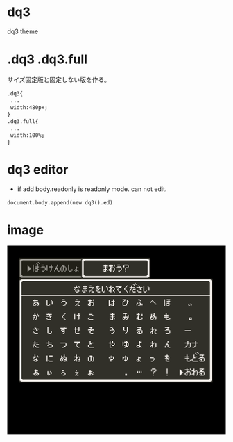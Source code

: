 # dq3
dq3 theme

# .dq3 .dq3.full
サイズ固定版と固定しない版を作る。
```
.dq3{
 ...
 width:480px;
}
.dq3.full{
 ...
 width:100%;
}
```

# dq3 editor
- if add body.readonly is readonly mode. can not edit.
```
document.body.append(new dq3().ed)
```

# image
![](dq3.png)
